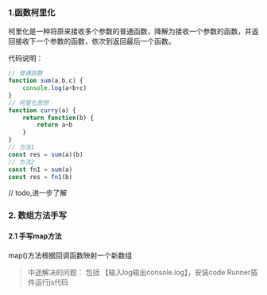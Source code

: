 ### 1.函数柯里化
柯里化是一种将原来接收多个参数的普通函数，降解为接收一个参数的函数，并返回接收下一个参数的函数，依次到返回最后一个函数。

代码说明：

```js
// 普通函数
function sum(a,b,c) {
    console.log(a+b+c)
}
// 柯里化思想
function curry(a) {
    return function(b) {
        return a+b
    }
}
// 方法1
const res = sum(a)(b)
// 方法2
const fn1 = sum(a)
const res = fn1(b)
```

// todo,进一步了解

### 2. 数组方法手写

#### 2.1 手写map方法

map()方法根据回调函数映射一个新数组

> 中途解决的问题： 包括 【输入log输出console.log】，安装code Runner插件运行js代码

